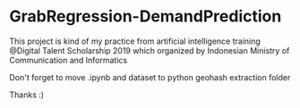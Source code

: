 # GrabRegression-DemandPrediction
This project is kind of my practice from artificial intelligence training @Digital Talent Scholarship 2019 which organized by Indonesian Ministry of Communication and Informatics <br>

Don't forget to move .ipynb and dataset to python geohash extraction folder <br>

Thanks :)
